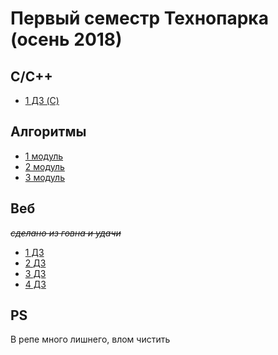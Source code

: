 # Первый семестр Технопарка (осень 2018)

## C/C++

* [1 ДЗ (C)](https://github.com/Smet1/1-sem-tp/tree/HW_1)

## Алгоритмы

* [1 модуль](https://github.com/Smet1/1-sem-tp/tree/HW_1_algs)
* [2 модуль](https://github.com/Smet1/1-sem-tp/tree/HW_2_algs)
* [3 модуль](https://github.com/Smet1/1-sem-tp/tree/HW_3_algs)

## Веб

~~*сделано из говна и удачи*~~

* [1 ДЗ](https://github.com/Smet1/1-sem-tp/tree/HW_1_web)
* [2 ДЗ](https://github.com/Smet1/1-sem-tp/tree/HW_2_web)
* [3 ДЗ](https://github.com/Smet1/1-sem-tp/tree/HW_3_web)
* [4 ДЗ](https://github.com/Smet1/1-sem-tp/tree/HW_4_web)


## PS
В репе много лишнего, влом чистить

